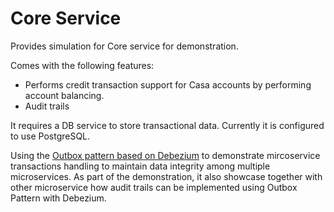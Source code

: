# Core Service

Provides simulation for Core service for demonstration.

Comes with the following features:

- Performs credit transaction support for Casa accounts by performing account balancing.
- Audit trails

It requires a DB service to store transactional data. Currently it is configured to use PostgreSQL.

Using the [Outbox pattern based on Debezium](https://debezium.io/blog/2019/02/19/reliable-microservices-data-exchange-with-the-outbox-pattern/) to demonstrate mircoservice transactions handling to maintain data integrity among multiple microservices. As part of the demonstration, it also showcase together with other microservice how audit trails can be implemented using Outbox Pattern with Debezium.


